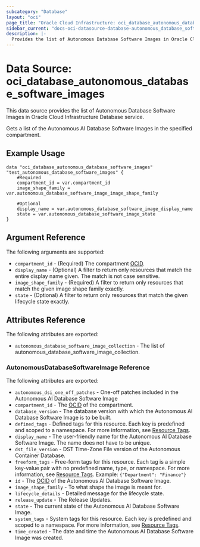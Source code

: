 ```yaml
---
subcategory: "Database"
layout: "oci"
page_title: "Oracle Cloud Infrastructure: oci_database_autonomous_database_software_images"
sidebar_current: "docs-oci-datasource-database-autonomous_database_software_images"
description: |-
  Provides the list of Autonomous Database Software Images in Oracle Cloud Infrastructure Database service
---
```


# Data Source: oci_database_autonomous_database_software_images
This data source provides the list of Autonomous Database Software Images in Oracle Cloud Infrastructure Database service.

Gets a list of the Autonomous AI Database Software Images in the specified compartment.


## Example Usage

```hcl
data "oci_database_autonomous_database_software_images" "test_autonomous_database_software_images" {
	#Required
	compartment_id = var.compartment_id
	image_shape_family = var.autonomous_database_software_image_image_shape_family

	#Optional
	display_name = var.autonomous_database_software_image_display_name
	state = var.autonomous_database_software_image_state
}
```

## Argument Reference

The following arguments are supported:

* `compartment_id` - (Required) The compartment [OCID](https://docs.cloud.oracle.com/iaas/Content/General/Concepts/identifiers.htm).
* `display_name` - (Optional) A filter to return only resources that match the entire display name given. The match is not case sensitive.
* `image_shape_family` - (Required) A filter to return only resources that match the given image shape family exactly.
* `state` - (Optional) A filter to return only resources that match the given lifecycle state exactly.


## Attributes Reference

The following attributes are exported:

* `autonomous_database_software_image_collection` - The list of autonomous_database_software_image_collection.

### AutonomousDatabaseSoftwareImage Reference

The following attributes are exported:

* `autonomous_dsi_one_off_patches` - One-off patches included in the Autonomous AI Database Software Image
* `compartment_id` - The [OCID](https://docs.cloud.oracle.com/iaas/Content/General/Concepts/identifiers.htm) of the compartment.
* `database_version` - The database version with which the Autonomous AI Database Software Image is to be built.
* `defined_tags` - Defined tags for this resource. Each key is predefined and scoped to a namespace. For more information, see [Resource Tags](https://docs.cloud.oracle.com/iaas/Content/General/Concepts/resourcetags.htm).
* `display_name` - The user-friendly name for the Autonomous AI Database Software Image. The name does not have to be unique.
* `dst_file_version` - DST Time-Zone File version of the Autonomous Container Database.
* `freeform_tags` - Free-form tags for this resource. Each tag is a simple key-value pair with no predefined name, type, or namespace. For more information, see [Resource Tags](https://docs.cloud.oracle.com/iaas/Content/General/Concepts/resourcetags.htm).  Example: `{"Department": "Finance"}` 
* `id` - The [OCID](https://docs.cloud.oracle.com/iaas/Content/General/Concepts/identifiers.htm) of the Autonomous AI Database Software Image.
* `image_shape_family` - To what shape the image is meant for.
* `lifecycle_details` - Detailed message for the lifecycle state.
* `release_update` - The Release Updates.
* `state` - The current state of the Autonomous AI Database Software Image.
* `system_tags` - System tags for this resource. Each key is predefined and scoped to a namespace. For more information, see [Resource Tags](https://docs.cloud.oracle.com/iaas/Content/General/Concepts/resourcetags.htm). 
* `time_created` - The date and time the Autonomous AI Database Software Image was created.

